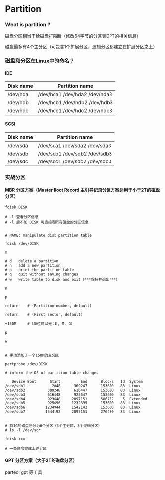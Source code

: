 # Partition

### What is partition ?

磁盘分区相当于给磁盘打隔断（修改64字节的分区表DPT的相关信息）

磁盘最多有4个主分区（可包含1个扩展分区，逻辑分区都建立在扩展分区之上）



### 磁盘和分区在Linux中的命名？

#### IDE

| Disk name | Partition name                      |
| --------- | ----------------------------------- |
| /dev/hda  | /dev/hda1    /dev/hda2    /dev/hda3 |
| /dev/hdb  | /dev/hdb1    /dev/hdb2    /dev/hdb3 |
| /dev/hdc  | /dev/hdc1    /dev/hdc2    /dev/hdc3 |

#### SCSI

| Disk name | Partition name                      |
| --------- | ----------------------------------- |
| /dev/sda  | /dev/sda1    /dev/sda2    /dev/sda3 |
| /dev/sdb  | /dev/sdb1    /dev/sdb2    /dev/sdb3 |
| /dev/sdc  | /dev/sdc1    /dev/sdc2    /dev/sdc3 |



### 实战分区

#### MBR 分区方案（Master Boot Record 主引导记录分区方案适用于小于2T的磁盘分区）

```
fdisk DISK

# -l 查看分区信息
# -l 后不加 DISK 可直接看所有磁盘的分区信息


# NAME: manipulate disk partition table
```

```
fdisk /dev/DISK

m

# d   delete a partition
# n   add a new partition
# p   print the partition table
# q   quit without saving changes
# w   write table to disk and exit（***保持并退出***）

n

p

return    # (Partition number, default)

return    # (First sector, default)

+150M     #（单位可以是：K, M, G）

p

w


# 手动添加了一个150M的主分区
```

```
partprobe /dev/DISK

# inform the OS of partition table changes
```

```
   Device Boot      Start         End      Blocks   Id  System
/dev/sdb1            2048      309247      153600   83  Linux
/dev/sdb2          309248      616447      153600   83  Linux
/dev/sdb3          616448      923647      153600   83  Linux
/dev/sdb4          923648     2097151      586752    5  Extended
/dev/sdb5          925696     1232895      153600   83  Linux
/dev/sdb6         1234944     1542143      153600   83  Linux
/dev/sdb7         1544192     2097151      276480   83  Linux


# 将1G的磁盘划分为6个分区（3个主分区，3个逻辑分区）
# ls -l /dev/sd*
```

```
fdisk xxx

# 一条命令完成上述分区
```

#### GPT 分区方案（大于2T的磁盘分区）

parted, gpt 等工具
